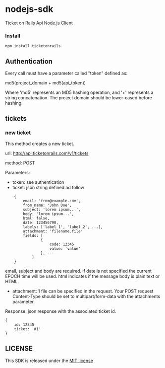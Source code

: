 nodejs-sdk
==============

Ticket on Rails Api Node.js Client

### Install

	npm install ticketonrails

## Authentication

Every call must have a parameter called "token" defined as:

md5(project_domain + md5(api_token))

Where 'md5' represents an MD5 hashing operation, and '+' represents a string concatenation. 
The project domain should be lower-cased before hashing.

## tickets

### new ticket
This method creates a new ticket.

url: http://api.ticketonrails.com/v1/tickets

method: POST

Parameters:

* token: see authentication
* ticket: json string defined ad follow

```
	{
		email: 'from@example.com',
		from_name: 'John Doe',
		subject: 'lorem ipsum...',
		body: 'lorem ipsum...',
		html: false,
		date: 123456790,
		labels: ['label 1', 'label 2', ...],
		attachment: 'filename.file'
		fields: [
				{
					code: 12345
					value: 'value'
				}, ...
			]
	}
```

email, subject and body are required. if date is not specified the current EPOCH time will be used.
html indicates if the message body is plain text or HTML.

* attachment: 1 file can be specified in the request. Your POST request Content-Type 
should be set to multipart/form-data with the attachments parameter.

Response: json response with the associated ticket id.

	{
		id: 12345
		ticket: '#1'
	}

## LICENSE

This SDK is released under the [MIT license](https://github.com/ticketonrails/nodejs-sdk/blob/master/LICENSE)